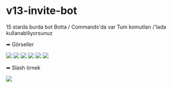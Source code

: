 # v13-invite-bot
15 starda burda bot
Botta / Commands'da var Tum komutları /'lada kullanabiliyorsunuz



➥ Görseller 


<img  src="https://cdn.discordapp.com/attachments/1065355500474077321/1065476913067479060/Invite_ss.png">
<img  src="https://cdn.discordapp.com/attachments/1065355500474077321/1065476913260404857/Invite.png">
<img  src="https://cdn.discordapp.com/attachments/1065355500474077321/1065476913465929868/Top.png">
<img  src="https://cdn.discordapp.com/attachments/1065355500474077321/1065476913684041798/gift.png">
<img  src="https://cdn.discordapp.com/attachments/1065355500474077321/1065476913889550336/sfrla.png">
<img  src="https://cdn.discordapp.com/attachments/1065355500474077321/1065476914107658280/yardm.png">



➥ Slash örnek 

<img  src="https://cdn.discordapp.com/attachments/1065355500474077319/1065479455813926962/slash_top.png">

